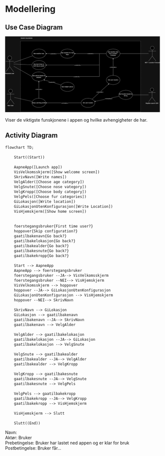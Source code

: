 

# Modellering


## Use Case Diagram
![use case diagram](docs/UseCaseDiagram.drawio.png)

Viser de viktigste funskjonene i appen og hvilke avhengigheter de har. 

## Activity Diagram
```mermaid
flowchart TD;

    Start((Start))

    AapneApp([Launch app])
    VisVelkomsskjerm([Show welcome screen])
    SkrivNavn([Write names])
    VelgAlder([Choose age category])
    VelgSnute([Choose nose vategory])
    VelgKropp([Choose body category])
    VelgPels([Choose fur categories])
    GiLokasjon([Write location])
    GiLokasjonUtenKonfigurasjon([Write Location])
    VisHjemskjerm([Show home screen])


    foerstegangsbruker{First time user?}
    hoppover{Skip configuration?}
    gaatilbakenavn{Go back?}
    gaatilbakelokasjon{Go back?}
    gaatilbakealder{Go back?}
    gaatilbakesnute{Go back?}
    gaatilbakekropp{Go back?}

    Start --> AapneApp
    AapneApp --> foerstegangsbruker
    foerstegangsbruker --JA--> VisVelkomsskjerm
    foerstegangsbruker --NEI--> VisHjemskjerm
    VisVelkomsskjerm --> hoppover
    hoppover --JA--> GiLokasjonUtenKonfigurasjon
    GiLokasjonUtenKonfigurasjon --> VisHjemskjerm
    hoppover --NEI--> SkrivNavn 

    SkrivNavn --> GiLokasjon
    GiLokasjon --> gaatilbakenavn
    gaatilbakenavn --JA--> SkrivNavn
    gaatilbakenavn --> VelgAlder

    VelgAlder --> gaatilbakelokasjon
    gaatilbakelokasjon --JA--> GiLokasjon
    gaatilbakelokasjon --> VelgSnute

    VelgSnute --> gaatilbakealder
    gaatilbakealder --JA--> VelgAlder
    gaatilbakealder --> VelgKropp

    VelgKropp --> gaatilbakesnute
    gaatilbakesnute --JA--> VelgSnute
    gaatilbakesnute --> VelgPels

    VelgPels --> gaatilbakekropp
    gaatilbakekropp --JA--> VelgKropp
    gaatilbakekropp --> VisHjemskjerm

    VisHjemskjerm --> Slutt

    Slutt((End))
````

Navn: \
Aktør: Bruker\
Prebetingelse: Bruker har lastet ned appen og er klar for bruk\
Postbetingelse: Bruker får...
